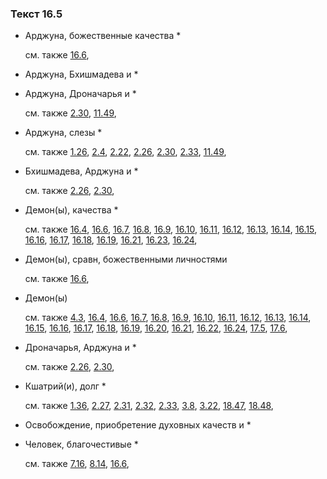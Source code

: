 ### Текст 16.5
	
- Арджуна, божественные качества \*

	см. также  [16.6](../16/1606.md), 
	
- Арджуна, Бхишмадева и \*

	
- Арджуна, Дроначарья и \*

	см. также  [2.30](../02/0230.md),  [11.49](../11/1149.md), 
	
- Арджуна, слезы \*

	см. также  [1.26](../01/0126.md),  [2.4](../02/0204.md),  [2.22](../02/0222.md),  [2.26](../02/0226.md),  [2.30](../02/0230.md),  [2.33](../02/0233.md),  [11.49](../11/1149.md), 
	
- Бхишмадева, Арджуна и \*

	см. также  [2.26](../02/0226.md),  [2.30](../02/0230.md), 
	
- Демон(ы), качества \*

	см. также  [16.4](../16/1604.md),  [16.6](../16/1606.md),  [16.7](../16/1607.md),  [16.8](../16/1608.md),  [16.9](../16/1609.md),  [16.10](../16/1610.md),  [16.11](../16/1611.md),  [16.12](../16/1612.md),  [16.13](../16/1613.md),  [16.14](../16/1614.md),  [16.15](../16/1615.md),  [16.16](../16/1616.md),  [16.17](../16/1617.md),  [16.18](../16/1618.md),  [16.19](../16/1619.md),  [16.21](../16/1621.md),  [16.23](../16/1623.md),  [16.24](../16/1624.md), 
	
- Демон(ы), сравн, божественными личностями

	см. также  [16.6](../16/1606.md), 
	
- Демон(ы)

	см. также  [4.3](../04/0403.md),  [16.4](../16/1604.md),  [16.6](../16/1606.md),  [16.7](../16/1607.md),  [16.8](../16/1608.md),  [16.9](../16/1609.md),  [16.10](../16/1610.md),  [16.11](../16/1611.md),  [16.12](../16/1612.md),  [16.13](../16/1613.md),  [16.14](../16/1614.md),  [16.15](../16/1615.md),  [16.16](../16/1616.md),  [16.17](../16/1617.md),  [16.18](../16/1618.md),  [16.19](../16/1619.md),  [16.20](../16/1620.md),  [16.21](../16/1621.md),  [16.22](../16/1622.md),  [16.24](../16/1624.md),  [17.5](../17/1705.md),  [17.6](../17/1706.md), 
	
- Дроначарья, Арджуна и \*

	см. также  [2.26](../02/0226.md),  [2.30](../02/0230.md), 
	
- Кшатрий(и), долг \*

	см. также  [1.36](../01/0136.md),  [2.27](../02/0227.md),  [2.31](../02/0231.md),  [2.32](../02/0232.md),  [2.33](../02/0233.md),  [3.8](../03/0308.md),  [3.22](../03/0322.md),  [18.47](../18/1847.md),  [18.48](../18/1848.md), 
	
- Освобождение, приобретение духовных качеств и \*

	
- Человек, благочестивые \*

	см. также  [7.16](../07/0716.md),  [8.14](../08/0814.md),  [16.6](../16/1606.md), 
